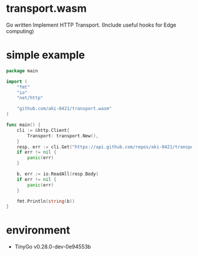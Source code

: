 <!---
Thanks for reading 💖!

## Commit Message Naming Convention

- F for Feature (Additions, Fixes, Adjustments of functionalities, etc.)
- T for Testing (New tests / specs, Test refactoring, etc.)
- R for Refactor (Adjustments of code structure, naming, typing, comments, etc.)
- D for Documentation (Documentation, README, etc.)
- S for Style (Styling, Storybook, Theme, Visual Design Adjustments, etc.)
- V for Version (Versioning, Dependencies, Licensing, etc.)
- C for Configuration (Building, Linting, CLI Tooling, etc.)

-->

# transport.wasm

Go written Implement HTTP Transport. (Include useful hooks for Edge computing)

# simple example

```go
package main

import (
	"fmt"
	"io"
	"net/http"

	"github.com/aki-0421/transport.wasm"
)

func main() {
	cli := &http.Client{
		Transport: transport.New(),
	}
	resp, err := cli.Get("https://api.github.com/repos/aki-0421/transport.wasm/stargazers")
	if err != nil {
		panic(err)
	}

	b, err := io.ReadAll(resp.Body)
	if err != nil {
		panic(err)
	}

	fmt.Println(string(b))
}

```

# environment

- TinyGo v0.28.0-dev-0e94553b 
